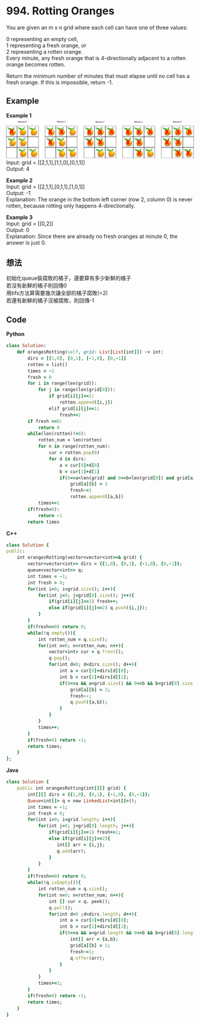 # 994. Rotting Oranges
You are given an m x n grid where each cell can have one of three values:  

0 representing an empty cell,  
1 representing a fresh orange, or  
2 representing a rotten orange.  
Every minute, any fresh orange that is 4-directionally adjacent to a rotten orange becomes rotten.  

Return the minimum number of minutes that must elapse until no cell has a fresh orange. If this is impossible, return -1.  

 
## Example
**Example 1**  
![Image](https://github.com/Adalyne/Leetcode/blob/7d7fbb9606c6c9b5ce7de64c75e4a7f021ff69bd/Binary%20Tree%20BFS/Image/oranges.png)  
Input: grid = [[2,1,1],[1,1,0],[0,1,1]]  
Output: 4  

**Example 2**  
Input: grid = [[2,1,1],[0,1,1],[1,0,1]]  
Output: -1  
Explanation: The orange in the bottom left corner (row 2, column 0) is never rotten, because rotting only happens 4-directionally.  

**Example 3**  
Input: grid = [[0,2]]  
Output: 0  
Explanation: Since there are already no fresh oranges at minute 0, the answer is just 0.  

## 想法
初始化queue裝腐敗的橘子，還要算有多少新鮮的橘子  
若沒有新鮮的橘子則回傳0  
用bfs方法算需要幾次讓全部的橘子腐敗(=2)  
若還有新鮮的橘子沒被腐敗，則回傳-1  

## Code
**Python**
```ruby
class Solution:
    def orangesRotting(self, grid: List[List[int]]) -> int:
        dirs = [[1,0], [0,1], [-1,0], [0,-1]]
        rotten = list()
        times = -1
        fresh = 0
        for i in range(len(grid)):
            for j in range(len(grid[0])):
                if grid[i][j]==2:
                    rotten.append([i,j])
                elif grid[i][j]==1:
                    fresh+=1
        if fresh ==0:
            return 0
        while(len(rotten)!=0):
            rotten_num = len(rotten)
            for n in range(rotten_num):
                cur = rotten.pop(0)
                for d in dirs:
                    a = cur[0]+d[0]
                    b = cur[1]+d[1]
                    if(0<=a<len(grid) and 0<=b<len(grid[0]) and grid[a][b]==1):
                        grid[a][b] = 2
                        fresh-=1
                        rotten.append([a,b])
            times+=1
        if(fresh>0):
            return -1
        return times
```
**C++**
```ruby
class Solution {
public:
    int orangesRotting(vector<vector<int>>& grid) {
        vector<vector<int>> dirs = {{1,0}, {0,1}, {-1,0}, {0,-1}};
        queue<vector<int>> q;
        int times = -1;
        int fresh = 0;
        for(int i=0; i<grid.size(); i++){
            for(int j=0; j<grid[0].size(); j++){
                if(grid[i][j]==1) fresh++;
                else if(grid[i][j]==2) q.push({i,j});
            }
        }
        if(fresh==0) return 0;
        while(!q.empty()){
            int rotten_num = q.size();
            for(int n=0; n<rotten_num; n++){
                vector<int> cur = q.front();
                q.pop();
                for(int d=0; d<dirs.size(); d++){
                    int a = cur[0]+dirs[d][0];
                    int b = cur[1]+dirs[d][1];
                    if(0<=a && a<grid.size() && 0<=b && b<grid[0].size() && grid[a][b]==1){
                        grid[a][b] = 2;
                        fresh--;
                        q.push({a,b});
                    }
                }
            }
            times++;
        }
        if(fresh>0) return -1;
        return times;
    }
};
```
**Java**
```ruby
class Solution {
    public int orangesRotting(int[][] grid) {
        int[][] dirs = {{1,0}, {0,1}, {-1,0}, {0,-1}};
        Queue<int[]> q = new LinkedList<int[]>();
        int times = -1;
        int fresh = 0;
        for(int i=0; i<grid.length; i++){
            for(int j=0; j<grid[0].length; j++){
                if(grid[i][j]==1) fresh+=1;
                else if(grid[i][j]==2){
                   int[] arr = {i,j};
                   q.add(arr); 
                }
            }
        }
        if(fresh==0) return 0;
        while(!q.isEmpty()){
            int rotten_num = q.size();
            for(int n=0; n<rotten_num; n++){
                int [] cur = q.	peek();
                q.poll();
                for(int d=0 ;d<dirs.length; d++){
                    int a = cur[0]+dirs[d][0];
                    int b = cur[1]+dirs[d][1];
                    if(0<=a && a<grid.length && 0<=b && b<grid[0].length && grid[a][b]==1){
                        int[] arr = {a,b};
                        grid[a][b] = 2;
                        fresh-=1;
                        q.offer(arr);
                    }
                }
            }
            times+=1;
        }
        if(fresh>0) return -1;
        return times;
    }
}
```
